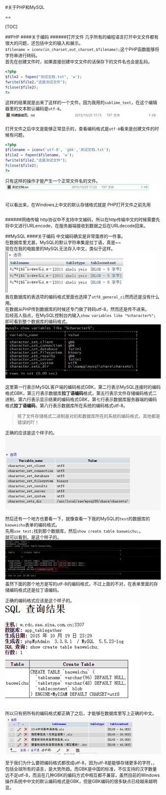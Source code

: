 #关于PHP和MySQL

==

[TOC]

##PHP
####关于编码
######打开文件
几乎所有的编程语言打开中文文件都有很大的问题，还包括中文的输入和展示。  
`$filename = iconv(in_charset,out_charset,$filename);`这个PHP函数能够将字符串进行转码。   
首先在创建文件时，如果直接创建中文文件的话保存下的文件名也会是乱码。   
```php
<?php
$file2 = fopen("测试文档.txt", 'w');
fwrite($file2,"这是测试文件");
fclose($file2);
?>
```
这样的结果就是出来了这样的一个文件。因为我用的`sublime_text`，在这个编辑器里的文本默认编码是`utf-8`。
![PHP_create](PHP_create.jpg)   
打开文件之后中文是能够正常显示的，查看编码格式是`utf-8`看来是创建文件的时候有问题。   
```php
<?php 	
$filename = iconv('utf-8', 'gbk','测试文档.txt');
$file2 = fopen($filename, 'w');
fwrite($file2,"这是测试文件");
fclose($file2);
?>
```
只有这样的操作才能产生一个正常文件名的文件。   
![PHP_create2](PHP_create2.jpg)   
可以看出来，在Windows上中文的默认存储格式就是
PHP打开文件之前先用   
```php

```
######网络传输
http协议中不支持中文编码，所以在http传输中文的时候需要先将中文进行URLencode，在服务器端接收到数据之后在URLdecode回来。

##MySQL
####关于编码
中文编码确实是非常蛋疼的一件事。  
在数据库里尤甚。MySQL的默认字符串集是拉丁语，真是~~  
现在在我的电脑里的MySQL无法存入中文，类似于这样。  
![MySQL_ERROR](MySQL_ERROR1.jpg)  
我在数据库的表选项的编码格式里面也选择了`utf8_general_ci`然而还是没有什么用。  
在数据从PHP传到数据库的时候还专门做了转码utf-8，然而还是传不进来。  
后经高人指点，在MySQL控制台内输入`show variables like "%character%";`  
即可看到整个数据库的编码格式。  
![MySQL_character](MySQL_character.jpg)  

这里第一行表示MySQL客户端的编码格式GBK，第二行表示MySQL连接时的编码格式GBK，第三行表示数据库**拉丁语编码**格式，第五行表示文件存储编码格式二进制，第六行表示显示结果的编码格式GBK，第七行表示数据库服务器端的编码格式**拉丁语编码**，第八行表示数据库所在系统的编码格式utf-8。

>除了文件存储格式二进制是对的和数据库所在的系统的编码格式，其他都是错误的吖！

正确的应该是这个样子的。
![MySQL_character2](MySQL_character2.jpg)

然后还有一个地方也要看一下，就像查看一下我的MySQL的`test`的数据库的`baoweichu`表单的编码格式。  
先用`use test;`找到那个数据库，然后`show create table baoweichu;`。  
就可以看到，是这个样子的。  
![MySQL_database](MySQL_database.jpg)  
虽然下面的那个地方是写的utf-8的编码格式，不过上面的不对，在表单里面的存储编码格式还是拉丁语编码。  

正确的编码格式应该是这个样子的。  
![MySQL_database2](MySQL_database2.jpg)

所以只有把所有的编码格式都正确了之后，才能够在数据库里写上正确的中文。  
![MySQL_right](MySQL_right.jpg)

至于我们为什么要把编码格式都改成utf-8，因为utf-8是能够存储更多的字符，，包括全球所有的语言，是大势所趋。而GBK是中国的标准，不仅支持的汉字数量远不足utf-8，而且在几种GBK的编码方式中相互都不兼容，虽然目前的Windows操作系统中中文的默认编码格式是GBK，但是GBK编码的很多缺点已经越来越明显。
